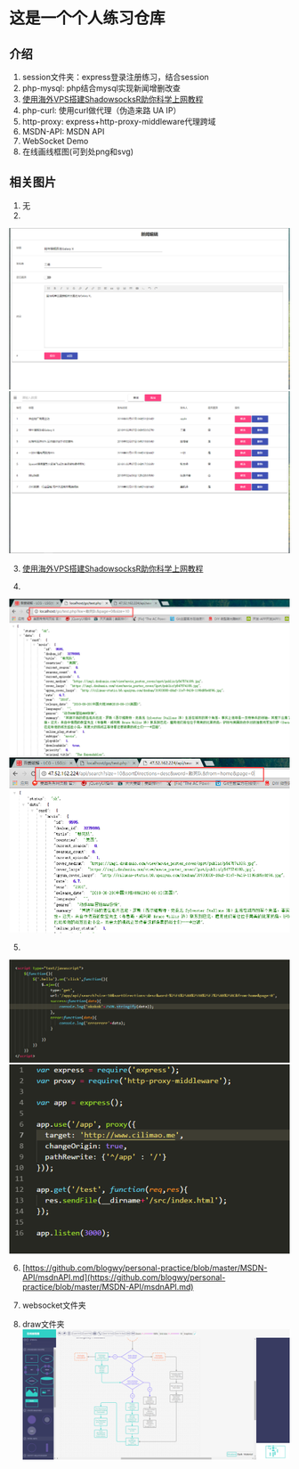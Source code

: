 # 这是一个个人练习仓库
## 介绍
1. session文件夹：express登录注册练习，结合session
2. php-mysql: php结合mysql实现新闻增删改查
3. [使用海外VPS搭建ShadowsocksR助你科学上网教程](https://github.com/blogwy/personal-practice/blob/master/ssr/ssr.md)
4. php-curl: 使用curl做代理（伪造来路 UA IP）
5. http-proxy: express+http-proxy-middleware代理跨域
6. MSDN-API: MSDN API
7. WebSocket Demo
8. 在线画线框图(可到处png和svg)

## 相关图片
1. 无
2. 
![img](https://raw.githubusercontent.com/blogwy/personal-practice/master/php-mysql/img/1.png)
![img](https://raw.githubusercontent.com/blogwy/personal-practice/master/php-mysql/img/2.png)

3. [使用海外VPS搭建ShadowsocksR助你科学上网教程](https://github.com/blogwy/personal-practice/blob/master/ssr/ssr.md)

4. 
![img](https://raw.githubusercontent.com/blogwy/personal-practice/master/php-curl/img/1.png)
![img](https://raw.githubusercontent.com/blogwy/personal-practice/master/php-curl/img/2.png)


5. 
![img](https://raw.githubusercontent.com/blogwy/personal-practice/master/http-proxy/img/1.png)
![img](https://raw.githubusercontent.com/blogwy/personal-practice/master/http-proxy/img/2.png)

6. [https://github.com/blogwy/personal-practice/blob/master/MSDN-API/msdnAPI.md](https://github.com/blogwy/personal-practice/blob/master/MSDN-API/msdnAPI.md)

7. websocket文件夹
   
8. draw文件夹
![img](https://raw.githubusercontent.com/blogwy/personal-practice/master/draw/build/ph.png)